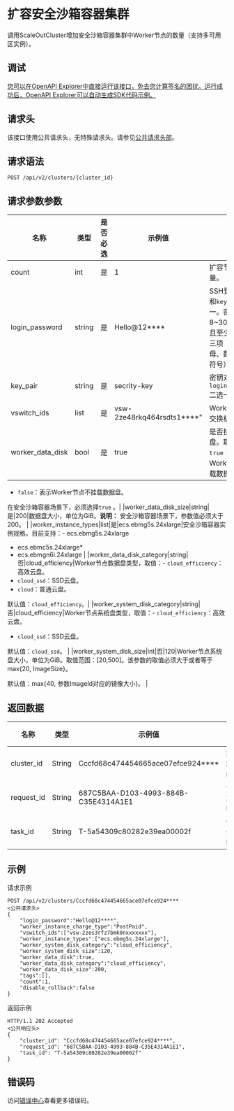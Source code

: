 # 扩容安全沙箱容器集群

调用ScaleOutCluster增加安全沙箱容器集群中Worker节点的数量（支持多可用区实例）。

## 调试

[您可以在OpenAPI Explorer中直接运行该接口，免去您计算签名的困扰。运行成功后，OpenAPI Explorer可以自动生成SDK代码示例。](https://api.aliyun.com/#product=CS&api=CreateCluster&type=ROA&version=2015-12-15)

## 请求头

该接口使用公共请求头，无特殊请求头。请参见[公共请求头部](/intl.zh-CN/API参考/公共请求和返回结果.md)。

## 请求语法

```
POST /api/v2/clusters/{cluster_id} 
```

## 请求参数参数

|名称|类型|是否必选|示例值|描述|
|--|--|----|---|--|
|count|int|是|1|扩容节点的数量。|
|login\_password|string|是|Hello@12\*\*\*\*|SSH登录密码，和`key_pair`二选一。密码规则为8~30个字符，且至少同时包含三项（大小写字母、数字和特殊符号）。|
|key\_pair|string|是|secrity-key|密钥对名称，和`login_password`二选一。|
|vswitch\_ids|list|是|vsw-2ze48rkq464rsdts1\*\*\*\*"|Worker节点的交换机ID。|
|worker\_data\_disk|bool|是|true|是否挂载数据盘。取值：-   `true`：表示Worker节点挂载数据盘。
-   `false`：表示Worker节点不挂载数据盘。

 在安全沙箱容器场景下，必须选择`true` 。|
|worker\_data\_disk\_size|string|是|200|数据盘大小，单位为GiB。**说明：** 安全沙箱容器场景下，参数值必须大于200。 |
|worker\_instance\_types|list|是|ecs.ebmg5s.24xlarge|安全沙箱容器实例规格。目前支持：-   ecs.ebmg5s.24xlarge
-   ecs.ebmc5s.24xlarge\*
-   ecs.ebmgn6i.24xlarge |
|worker\_data\_disk\_category|string|否|cloud\_efficiency|Worker节点数据盘类型，取值：-   `cloud_efficiency`：高效云盘。
-   `cloud_ssd`：SSD云盘。
-   `cloud`：普通云盘。

默认值：`cloud_efficiency`。|
|worker\_system\_disk\_category|string|否|cloud\_efficiency|Worker节点系统盘类型，取值：-   `cloud_efficiency`：高效云盘。
-   `cloud_ssd`：SSD云盘。

默认值：`cloud_ssd`。 |
|worker\_system\_disk\_size|int|否|120|Worker节点系统盘大小，单位为GiB。取值范围：\[20,500\]。该参数的取值必须大于或者等于max\{20, ImageSize\}。

默认值：max\{40, 参数ImageId对应的镜像大小\}。 |

## 返回数据

|名称|类型|示例值|描述|
|--|--|---|--|
|cluster\_id|String|Cccfd68c474454665ace07efce924\*\*\*\*|集群ID。|
|request\_id|String|687C5BAA-D103-4993-884B-C35E4314A1E1|请求ID。|
|task\_id|String|T-5a54309c80282e39ea00002f|任务ID。|

## 示例

请求示例

```
POST /api/v2/clusters/Cccfd68c474454665ace07efce924**** 
<公共请求头>
{
    "login_password":"Hello@12****",
    "worker_instance_charge_type":"PostPaid",
    "vswitch_ids":["vsw-2zes3rfz7bmk0nxxxxxxx"],
    "worker_instance_types":["ecs.ebmg5s.24xlarge"],
    "worker_system_disk_category":"cloud_efficiency",
    "worker_system_disk_size":120,
    "worker_data_disk":true,
    "worker_data_disk_category":"cloud_efficiency",
    "worker_data_disk_size":200,
    "tags":[],
    "count":1,
    "disable_rollback":false
}
```

返回示例

```
HTTP/1.1 202 Accepted
<公共响应头>
{
    "cluster_id": "Cccfd68c474454665ace07efce924****",
    "request_id": "687C5BAA-D103-4993-884B-C35E4314A1E1",
    "task_id": "T-5a54309c80282e39ea00002f"
}
```

## 错误码

访问[错误中心](https://error-center.alibabacloud.com/status/product/CS)查看更多错误码。


